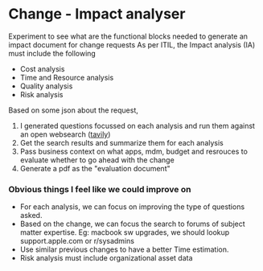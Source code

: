 # Change - Impact analyser

Experiment to see what are the functional blocks needed to generate an impact document for change requests
As per ITIL, the Impact analysis (IA) must include the following 
- Cost analysis
- Time and Resource analysis
- Quality analysis
- Risk analysis

Based on some json about the request, 
1. I generated questions focussed on each analysis and run them against an open websearch ([tavily](https://tavily.com/))
2. Get the search results and summarize them for each analysis
3. Pass business context on what apps, mdm, budget and resrouces to evaluate whether to go ahead with the change
4. Generate a pdf as the "evaluation document"

### Obvious things I feel like we could improve on
- For each analysis, we can focus on improving the type of questions asked. 
- Based on the change, we can focus the search to forums of subject matter expertise. Eg: macbook sw upgrades, we should lookup support.apple.com or r/sysadmins
- Use similar previous changes to have a better Time estimation. 
- Risk analysis must include organizational asset data
